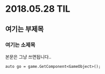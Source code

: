 # 2018.05.28 TIL
## 여기는 부제목
### 여기는 소제목


본문은 그냥 쓰면됩니다..

```
auto go = game.GetComponent<GameObject>();
```



